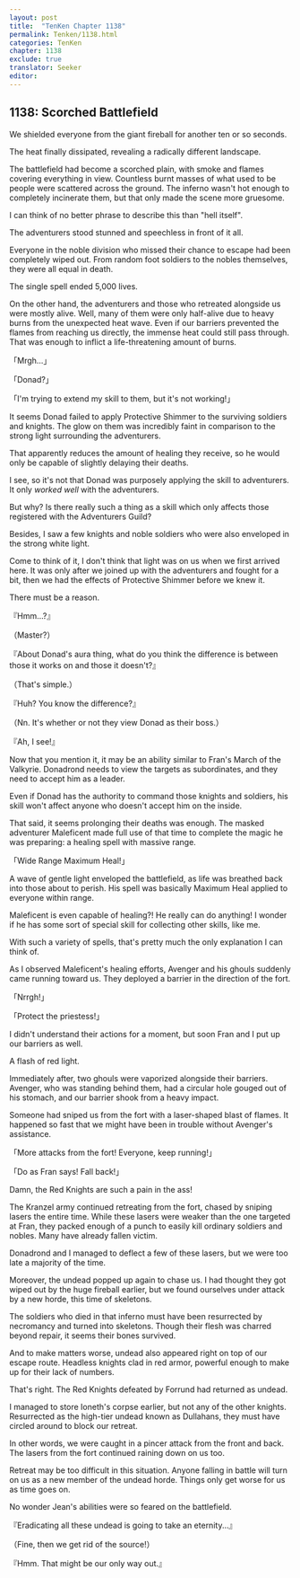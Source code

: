 ```yaml
---
layout: post
title:  "TenKen Chapter 1138"
permalink: Tenken/1138.html
categories: TenKen
chapter: 1138
exclude: true
translator: Seeker
editor: 
---
```

<h2>1138: Scorched Battlefield</h2>

We shielded everyone from the giant fireball for another ten or so seconds.

The heat finally dissipated, revealing a radically different landscape.

The battlefield had become a scorched plain, with smoke and flames covering everything in view. Countless burnt masses of what used to be people were scattered across the ground. The inferno wasn't hot enough to completely incinerate them, but that only made the scene more gruesome.

I can think of no better phrase to describe this than "hell itself".

The adventurers stood stunned and speechless in front of it all.

Everyone in the noble division who missed their chance to escape had been completely wiped out. From random foot soldiers to the nobles themselves, they were all equal in death.

The single spell ended 5,000 lives.

On the other hand, the adventurers and those who retreated alongside us were mostly alive. Well, many of them were only half-alive due to heavy burns from the unexpected heat wave. Even if our barriers prevented the flames from reaching us directly, the immense heat could still pass through. That was enough to inflict a life-threatening amount of burns.

「Mrgh...」

「Donad?」

「I'm trying to extend my skill to them, but it's not working!」

It seems Donad failed to apply Protective Shimmer to the surviving soldiers and knights. The glow on them was incredibly faint in comparison to the strong light surrounding the adventurers.

That apparently reduces the amount of healing they receive, so he would only be capable of slightly delaying their deaths.

I see, so it's not that Donad was purposely applying the skill to adventurers. It only *worked well* with the adventurers.

But why? Is there really such a thing as a skill which only affects those registered with the Adventurers Guild?

Besides, I saw a few knights and noble soldiers who were also enveloped in the strong white light.

Come to think of it, I don't think that light was on us when we first arrived here. It was only after we joined up with the adventurers and fought for a bit, then we had the effects of Protective Shimmer before we knew it.

There must be a reason.

『Hmm...?』

（Master?）

『About Donad's aura thing, what do you think the difference is between those it works on and those it doesn't?』

（That's simple.）

『Huh? You know the difference?』

（Nn. It's whether or not they view Donad as their boss.）

『Ah, I see!』

Now that you mention it, it may be an ability similar to Fran's March of the Valkyrie. Donadrond needs to view the targets as subordinates, and they need to accept him as a leader.

Even if Donad has the authority to command those knights and soldiers, his skill won't affect anyone who doesn't accept him on the inside.

That said, it seems prolonging their deaths was enough. The masked adventurer Maleficent made full use of that time to complete the magic he was preparing: a healing spell with massive range.

「Wide Range Maximum Heal!」

A wave of gentle light enveloped the battlefield, as life was breathed back into those about to perish. His spell was basically Maximum Heal applied to everyone within range.

Maleficent is even capable of healing?! He really can do anything! I wonder if he has some sort of special skill for collecting other skills, like me.

With such a variety of spells, that's pretty much the only explanation I can think of.

As I observed Maleficent's healing efforts, Avenger and his ghouls suddenly came running toward us. They deployed a barrier in the direction of the fort.

「Nrrgh!」

「Protect the priestess!」

I didn't understand their actions for a moment, but soon Fran and I put up our barriers as well.

A flash of red light.

Immediately after, two ghouls were vaporized alongside their barriers. Avenger, who was standing behind them, had a circular hole gouged out of his stomach, and our barrier shook from a heavy impact.

Someone had sniped us from the fort with a laser-shaped blast of flames. It happened so fast that we might have been in trouble without Avenger's assistance.

「More attacks from the fort! Everyone, keep running!」

「Do as Fran says! Fall back!」

Damn, the Red Knights are such a pain in the ass!

The Kranzel army continued retreating from the fort, chased by sniping lasers the entire time. While these lasers were weaker than the one targeted at Fran, they packed enough of a punch to easily kill ordinary soldiers and nobles. Many have already fallen victim.

Donadrond and I managed to deflect a few of these lasers, but we were too late a majority of the time.

Moreover, the undead popped up again to chase us. I had thought they got wiped out by the huge fireball earlier, but we found ourselves under attack by a new horde, this time of skeletons.

The soldiers who died in that inferno must have been resurrected by necromancy and turned into skeletons. Though their flesh was charred beyond repair, it seems their bones survived.

And to make matters worse, undead also appeared right on top of our escape route. Headless knights clad in red armor, powerful enough to make up for their lack of numbers.

That's right. The Red Knights defeated by Forrund had returned as undead.

I managed to store Ioneth's corpse earlier, but not any of the other knights. Resurrected as the high-tier undead known as Dullahans, they must have circled around to block our retreat.

In other words, we were caught in a pincer attack from the front and back. The lasers from the fort continued raining down on us too.

Retreat may be too difficult in this situation. Anyone falling in battle will turn on us as a new member of the undead horde. Things only get worse for us as time goes on.

No wonder Jean's abilities were so feared on the battlefield.

『Eradicating all these undead is going to take an eternity...』

（Fine, then we get rid of the source!）

『Hmm. That might be our only way out.』



